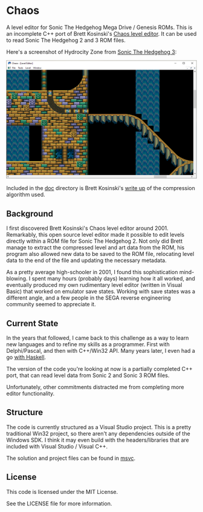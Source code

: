 # Chaos

A level editor for Sonic The Hedgehog Mega Drive / Genesis ROMs. This is an incomplete C++ port of Brett Kosinski's [Chaos level editor](https://github.com/fancypantalons/chaos). It can be used to read Sonic The Hedgehog 2 and 3 ROM files.

Here's a screenshot of Hydrocity Zone from [Sonic The Hedgehog 3](https://en.wikipedia.org/wiki/Sonic_the_Hedgehog_3):

![Hydrocity Zone](./doc/screenshot.png)

Included in the [doc](./doc) directory is Brett Kosinski's [write up](./doc/kosinski.txt) of the compression algorithm used.

## Background

I first discovered Brett Kosinski's Chaos level editor around 2001. Remarkably, this open source level editor made it possible to edit levels directly within a ROM file for Sonic The Hedgehog 2. Not only did Brett manage to extract the compressed level and art data from the ROM, his program also allowed new data to be saved to the ROM file, relocating level data to the end of the file and updating the necessary metadata.

As a pretty average high-schooler in 2001, I found this sophistication mind-blowing. I spent many hours (probably days) learning how it all worked, and eventually produced my own rudimentary level editor (written in Visual Basic) that worked on emulator save states. Working with save states was a different angle, and a few people in the SEGA reverse engineering community seemed to appreciate it.

## Current State

In the years that followed, I came back to this challenge as a way to learn new languages and to refine my skills as a programmer. First with Delphi/Pascal, and then with C++/Win32 API. Many years later, I even had a go [with Haskell](./haskell).

The version of the code you're looking at now is a partially completed C++ port, that can read level data from Sonic 2 and Sonic 3 ROM files.

Unfortunately, other commitments distracted me from completing more editor functionality.

## Structure

The code is currently structured as a Visual Studio project. This is a pretty traditional Win32 project, so there aren't any dependencies outside of the Windows SDK. I think it may even build with the headers/libraries that are included with Visual Studio / Visual C++.

The solution and project files can be found in [msvc](./msvc).

## License

This code is licensed under the MIT License.

See the LICENSE file for more information.
